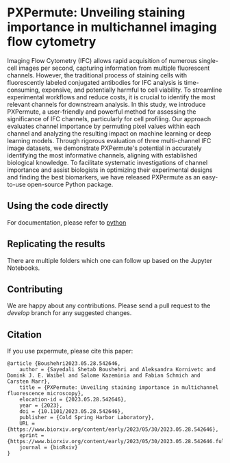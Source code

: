 # PXPermute: Unveiling staining importance in multichannel imaging flow cytometry

Imaging Flow Cytometry (IFC) allows rapid acquisition of numerous single-cell images per second, capturing information from multiple fluorescent channels. However, the traditional process of staining cells with fluorescently labeled conjugated antibodies for IFC analysis is time-consuming, expensive, and potentially harmful to cell viability. To streamline experimental workflows and reduce costs, it is crucial to identify the most relevant channels for downstream analysis. In this study, we introduce PXPermute, a user-friendly and powerful method for assessing the significance of IFC channels, particularly for cell profiling. Our approach evaluates channel importance by permuting pixel values within each channel and analyzing the resulting impact on machine learning or deep learning models. Through rigorous evaluation of three multi-channel IFC image datasets, we demonstrate PXPermute's potential in accurately identifying the most informative channels, aligning with established biological knowledge. To facilitate systematic investigations of channel importance and assist biologists in optimizing their experimental designs and finding the best biomarkers, we have released PXPermute as an easy-to-use open-source Python package.

## Using the code directly

For documentation, please refer to [python](python)

## Replicating the results

There are multiple folders which one can follow up based on the Jupyter Notebooks.

## Contributing

We are happy about any contributions. Please send a pull request to the *develop* branch for any suggested changes.

## Citation

If you use pxpermute, please cite this paper:

```
@article {Boushehri2023.05.28.542646,
	author = {Sayedali Shetab Boushehri and Aleksandra Kornivetc and Domink J. E. Waibel and Salome Kazeminia and Fabian Schmich and Carsten Marr},
	title = {PXPermute: Unveiling staining importance in multichannel fluorescence microscopy},
	elocation-id = {2023.05.28.542646},
	year = {2023},
	doi = {10.1101/2023.05.28.542646},
	publisher = {Cold Spring Harbor Laboratory},
	URL = {https://www.biorxiv.org/content/early/2023/05/30/2023.05.28.542646},
	eprint = {https://www.biorxiv.org/content/early/2023/05/30/2023.05.28.542646.full.pdf},
	journal = {bioRxiv}
}

```

